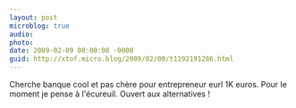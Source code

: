 ```yaml
---
layout: post
microblog: true
audio: 
photo: 
date: 2009-02-09 00:00:00 -0000
guid: http://xtof.micro.blog/2009/02/09/t1192191286.html
---
```

Cherche banque cool et pas chère pour entrepreneur eurl 1K euros. Pour le moment je pense à l'écureuil. Ouvert aux alternatives !
